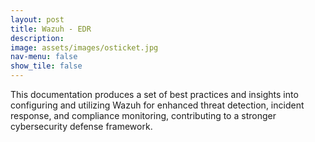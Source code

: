 ```yaml
---
layout: post
title: Wazuh - EDR
description: 
image: assets/images/osticket.jpg
nav-menu: false
show_tile: false
---
```


This documentation produces a set of best practices and insights into configuring and utilizing Wazuh for enhanced threat detection, incident response, and compliance monitoring, contributing to a stronger cybersecurity defense framework.